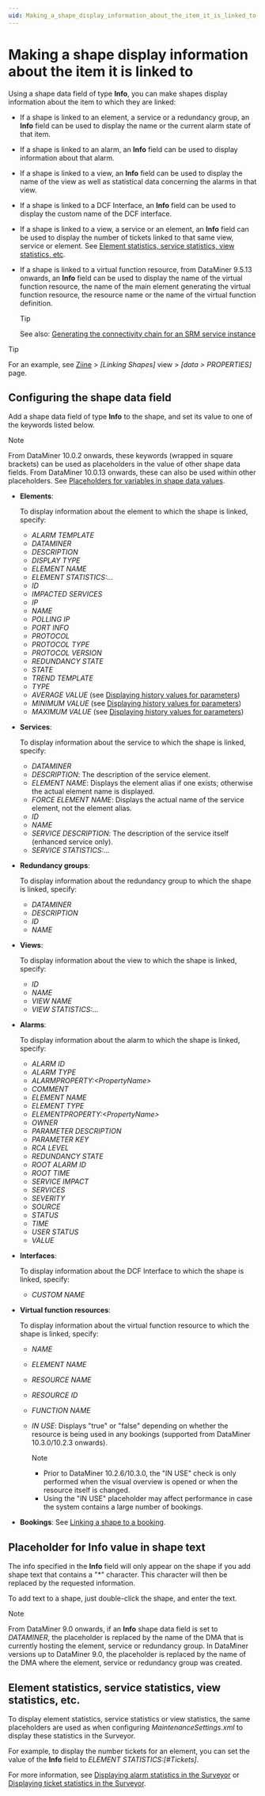 ```yaml
---
uid: Making_a_shape_display_information_about_the_item_it_is_linked_to
---
```


# Making a shape display information about the item it is linked to

Using a shape data field of type **Info**, you can make shapes display information about the item to which they are linked:

- If a shape is linked to an element, a service or a redundancy group, an **Info** field can be used to display the name or the current alarm state of that item.
- If a shape is linked to an alarm, an **Info** field can be used to display information about that alarm.
- If a shape is linked to a view, an **Info** field can be used to display the name of the view as well as statistical data concerning the alarms in that view.
- If a shape is linked to a DCF Interface, an **Info** field can be used to display the custom name of the DCF interface.
- If a shape is linked to a view, a service or an element, an **Info** field can be used to display the number of tickets linked to that same view, service or element. See [Element statistics, service statistics, view statistics, etc](#element-statistics-service-statistics-view-statistics-etc).
- If a shape is linked to a virtual function resource, from DataMiner 9.5.13 onwards, an **Info** field can be used to display the name of the virtual function resource, the name of the main element generating the virtual function resource, the resource name or the name of the virtual function definition.

  > [!TIP]
  > See also: [Generating the connectivity chain for an SRM service instance](xref:Generating_the_connectivity_chain_for_an_SRM_service_instance)

> [!TIP]
> For an example, see [Ziine](xref:ZiineDemoSystem) > *[Linking Shapes]* view > *[data > PROPERTIES]* page.

## Configuring the shape data field

Add a shape data field of type **Info** to the shape, and set its value to one of the keywords listed below.

> [!NOTE]
> From DataMiner 10.0.2 onwards, these keywords (wrapped in square brackets) can be used as placeholders in the value of other shape data fields. From DataMiner 10.0.13 onwards, these can also be used within other placeholders. See [Placeholders for variables in shape data values](xref:Placeholders_for_variables_in_shape_data_values).

- **Elements**:

  To display information about the element to which the shape is linked, specify:

  - *ALARM TEMPLATE*
  - *DATAMINER*
  - *DESCRIPTION*
  - *DISPLAY TYPE*
  - *ELEMENT NAME*
  - *ELEMENT STATISTICS:...*
  - *ID*
  - *IMPACTED SERVICES*
  - *IP*
  - *NAME*
  - *POLLING IP*
  - *PORT INFO*
  - *PROTOCOL*
  - *PROTOCOL TYPE*
  - *PROTOCOL VERSION*
  - *REDUNDANCY STATE*
  - *STATE*
  - *TREND TEMPLATE*
  - *TYPE*
  - *AVERAGE VALUE* (see [Displaying history values for parameters](xref:Linking_a_shape_to_an_element_parameter#displaying-history-values-for-parameters))
  - *MINIMUM VALUE* (see [Displaying history values for parameters](xref:Linking_a_shape_to_an_element_parameter#displaying-history-values-for-parameters))
  - *MAXIMUM VALUE* (see [Displaying history values for parameters](xref:Linking_a_shape_to_an_element_parameter#displaying-history-values-for-parameters))

- **Services**:

  To display information about the service to which the shape is linked, specify:

  - *DATAMINER*
  - *DESCRIPTION*: The description of the service element.
  - *ELEMENT NAME*: Displays the element alias if one exists; otherwise the actual element name is displayed.
  - *FORCE ELEMENT NAME*: Displays the actual name of the service element, not the element alias.
  - *ID*
  - *NAME*
  - *SERVICE DESCRIPTION*: The description of the service itself (enhanced service only).
  - *SERVICE STATISTICS:...*

- **Redundancy groups**:

  To display information about the redundancy group to which the shape is linked, specify:

  - *DATAMINER*
  - *DESCRIPTION*
  - *ID*
  - *NAME*

- **Views**:

  To display information about the view to which the shape is linked, specify:

  - *ID*
  - *NAME*
  - *VIEW NAME*
  - *VIEW STATISTICS:...*

- **Alarms**:

  To display information about the alarm to which the shape is linked, specify:

  - *ALARM ID*
  - *ALARM TYPE*
  - *ALARMPROPERTY:\<PropertyName>*
  - *COMMENT*
  - *ELEMENT NAME*
  - *ELEMENT TYPE*
  - *ELEMENTPROPERTY:\<PropertyName>*
  - *OWNER*
  - *PARAMETER DESCRIPTION*
  - *PARAMETER KEY*
  - *RCA LEVEL*
  - *REDUNDANCY STATE*
  - *ROOT ALARM ID*
  - *ROOT TIME*
  - *SERVICE IMPACT*
  - *SERVICES*
  - *SEVERITY*
  - *SOURCE*
  - *STATUS*
  - *TIME*
  - *USER STATUS*
  - *VALUE*

- **Interfaces**:

  To display information about the DCF Interface to which the shape is linked, specify:

  - *CUSTOM NAME*

- **Virtual function resources**:

  To display information about the virtual function resource to which the shape is linked, specify:

  - *NAME*
  - *ELEMENT NAME*
  - *RESOURCE NAME*
  - *RESOURCE ID*
  - *FUNCTION NAME*
  - *IN USE*: Displays "true" or "false" depending on whether the resource is being used in any bookings (supported from DataMiner 10.3.0/10.2.3 onwards).

    > [!NOTE]
    >
    > - Prior to DataMiner 10.2.6/10.3.0, the "IN USE" check is only performed when the visual overview is opened or when the resource itself is changed.
    > - Using the "IN USE" placeholder may affect performance in case the system contains a large number of bookings.

- **Bookings**: See [Linking a shape to a booking](xref:Linking_a_shape_to_a_booking).

## Placeholder for Info value in shape text

The info specified in the **Info** field will only appear on the shape if you add shape text that contains a "\*" character. This character will then be replaced by the requested information.

To add text to a shape, just double-click the shape, and enter the text.

> [!NOTE]
> From DataMiner 9.0 onwards, if an **Info** shape data field is set to *DATAMINER*, the placeholder is replaced by the name of the DMA that is currently hosting the element, service or redundancy group. In DataMiner versions up to DataMiner 9.0, the placeholder is replaced by the name of the DMA where the element, service or redundancy group was created.

## Element statistics, service statistics, view statistics, etc.

To display element statistics, service statistics or view statistics, the same placeholders are used as when configuring *MaintenanceSettings.xml* to display these statistics in the Surveyor.

For example, to display the number tickets for an element, you can set the value of the **Info** field to *ELEMENT STATISTICS:\[#Tickets\]*.

For more information, see [Displaying alarm statistics in the Surveyor](xref:Displaying_alarm_statistics_in_the_Surveyor) or [Displaying ticket statistics in the Surveyor](xref:Displaying_ticket_statistics_in_the_Surveyor).
